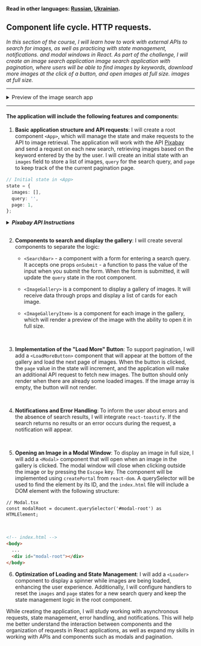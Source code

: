 **Read in other languages: [Russian](../README.md),
[Ukrainian](./README.ua.md).**

## Component life cycle. HTTP requests.

_In this section of the course, I will learn how to work with external APIs to
search for images, as well as practicing with state management, notifications.
and modal windows in React. As part of the challenge, I will create an image
search application image search application with pagination, where users will be
able to find images by keywords, download more images at the click of a button,
and open images at full size. images at full size._

---

<details>
<summary>Preview of the image search app</summary>

![Preview of the image search app](./mockup/preview.jpg)

</details>

---

#### The application will include the following features and components:

1. **Basic application structure and API requests**: I will create a root
   component `<App>`, which will manage the state and make requests to the API
   to image retrieval. The application will work with the API
   [Pixabay](https://pixabay.com/api/docs/) and send a request on each new
   search, retrieving images based on the keyword entered by the by the user. I
   will create an initial state with an `images` field to store a list of
   images, `query` for the search query, and `page` to keep track of the the
   current pagination page.

```ts
// Initial state in <App>
state = {
  images: [],
  query: '',
  page: 1,
};
```

<details>
<summary><b><em>Pixabay API Instructions</b></em></summary><br>

```ts
// HTTP request URL string.
https://pixabay.com/api/?q=cat&page=1&key=your_key&image_type=photo&orientation=horizontal&per_page=12
```

Pixabay API supports pagination, by default the `page` parameter is `1`. В
response should come 12 objects at a time. This is set in the parameter
`per_page`. When searching for a new keyword, you should reset `page` to `1`.

The response from the api comes an array of objects in which only the following
properties are of interest:

- `id` - unique identifier
- `webformatURL` - link to a small image for the list of cards
- `largeImageURL` - link to large image for modal window

</details>
<br>

2. **Components to search and display the gallery**: I will create several
   components to separate the logic:

   - `<SearchBar>` - a component with a form for entering a search query. It
     accepts one props `onSubmit` - a function to pass the value of the input
     when you submit the form. When the form is submitted, it will update the
     `query` state in the root component.
   - `<ImageGallery>` is a component to display a gallery of images. It will
     receive data through props and display a list of cards for each image.
   - `<ImageGalleryItem>` is a component for each image in the gallery, which
     will render a preview of the image with the ability to open it in full
     size.

     <br>

3. **Implementation of the "Load More" Button**: To support pagination, I will
   add a `<LoadMoreButton>` component that will appear at the bottom of the
   gallery and load the next page of images. When the button is clicked, the
   `page` value in the state will increment, and the application will make an
   additional API request to fetch new images. The button should only render
   when there are already some loaded images. If the image array is empty, the
   button will not render.

   <br>

4. **Notifications and Error Handling**: To inform the user about errors and the
   absence of search results, I will integrate `react-toastify`. If the search
   returns no results or an error occurs during the request, a notification will
   appear.

   <br>

5. **Opening an Image in a Modal Window**: To display an image in full size, I
   will add a `<Modal>` component that will open when an image in the gallery is
   clicked. The modal window will close when clicking outside the image or by
   pressing the `Escape` key. The component will be implemented using
   `createPortal` from `react-dom`. A querySelector will be used to find the
   element by its ID, and the `index.html` file will include a DOM element with
   the following structure:

```tsx
// Modal.tsx
const modalRoot = document.querySelector('#modal-root') as HTMLElement;
```

<br>

```html
<!-- index.html -->
<body>
  ...
  <div id="modal-root"></div>
</body>
```

6. **Optimization of Loading and State Management**: I will add a `<Loader>`
   component to display a spinner while images are being loaded, enhancing the
   user experience. Additionally, I will configure handlers to reset the
   `images` and `page` states for a new search query and keep the state
   management logic in the root component.
   <!-- ignore-prettier -->
   <br>

While creating the application, I will study working with asynchronous requests,
state management, error handling, and notifications. This will help me better
understand the interaction between components and the organization of requests
in React applications, as well as expand my skills in working with APIs and
components such as modals and pagination.

